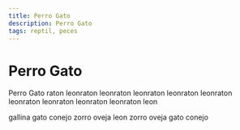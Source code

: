 ```yaml
---
title: Perro Gato
description: Perro Gato
tags: reptil, peces
---
```


# Perro Gato

Perro Gato raton leonraton leonraton leonraton leonraton leonraton leonraton leonraton leonraton leonraton leon

gallina gato conejo zorro oveja leon zorro oveja gato conejo